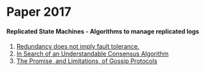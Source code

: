 # Paper 2017

#### Replicated State Machines - Algorithms to manage replicated logs
1. [Redundancy does not imply fault tolerance.](Reduncy-does-Not-Imply-Fault-Tolerance.pdf)
2. [In Search of an Understandable Consensus Algorithm](papers/Raft-Paper.pdf)
3. [The Promise, and Limitations, of Gossip Protocols](papers/Advantages-Disadvantages-of-Gossip-Protocol.pdf)
